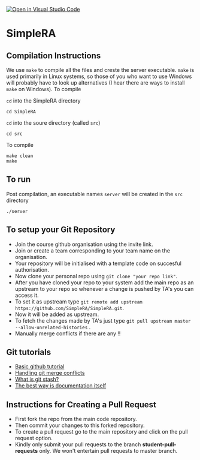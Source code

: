 [![Open in Visual Studio Code](https://classroom.github.com/assets/open-in-vscode-718a45dd9cf7e7f842a935f5ebbe5719a5e09af4491e668f4dbf3b35d5cca122.svg)](https://classroom.github.com/online_ide?assignment_repo_id=11557421&assignment_repo_type=AssignmentRepo)
# SimpleRA

## Compilation Instructions

We use ```make``` to compile all the files and creste the server executable. ```make``` is used primarily in Linux systems, so those of you who want to use Windows will probably have to look up alternatives (I hear there are ways to install ```make``` on Windows). To compile

```cd``` into the SimpleRA directory
```
cd SimpleRA
```
```cd``` into the soure directory (called ```src```)
```
cd src
```
To compile
```
make clean
make
```

## To run

Post compilation, an executable names ```server``` will be created in the ```src``` directory
```
./server
```
## To setup your Git Repository
- Join the course github organisation using the invite link.
- Join or create a team corresponding to your team name on the organisation.
- Your repository will be initialised with a template code on succesful authorisation.
- Now clone your personal repo using ```git clone "your repo link"```.
- After you have cloned your repo to your system add the main repo as an upstream to your repo so whenever a change is pushed by TA's you can access it.
- To set it as upstream type ```git remote add upstream https://github.com/SimpleRA/SimpleRA.git```.
- Now it will be added as upstream.
- To fetch the changes made by TA's just type ```git pull upstream master --allow-unrelated-histories``` .
- Manually merge conflicts if there are any !!


## Git tutorials
- [Basic github tutorial](https://youtu.be/SWYqp7iY_Tc)
- [Handling git merge conflicts](https://youtu.be/JtIX3HJKwfo)
- [What is git stash?](https://youtu.be/KLEDKgMmbBI)
- [The best way is documentation itself](https://docs.github.com/en)

## Instructions for Creating a Pull Request
- First fork the repo from the main code repository.
- Then commit your changes to this forked repository.
- To create a pull request go to the main repository and click on the pull request option.
- Kindly only submit your pull requests to the branch **student-pull-requests** only. We won't entertain pull requests to master branch.
